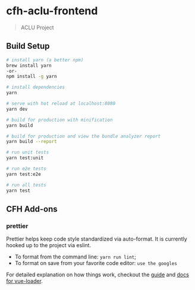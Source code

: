 # cfh-aclu-frontend

> ACLU Project

## Build Setup

``` bash
# install yarn (a better npm)
brew install yarn
-or-
npm install -g yarn

# install dependencies
yarn

# serve with hot reload at localhost:8080
yarn dev

# build for production with minification
yarn build

# build for production and view the bundle analyzer report
yarn build --report

# run unit tests
yarn test:unit

# run e2e tests
yarn test:e2e

# run all tests
yarn test
```

## CFH Add-ons

### prettier
Prettier helps keep code style standardized via auto-format.  It is currently hooked up to the project via eslint.  

- To format from the command line: `yarn run lint`;
- To format on save from your favorite code editor: `use the googles`

For detailed explanation on how things work, checkout the [guide](http://vuejs-templates.github.io/webpack/) and [docs for vue-loader](http://vuejs.github.io/vue-loader).

